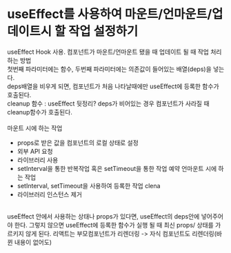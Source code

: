# useEffect를 사용하여 마운트/언마운트/업데이트시 할 작업 설정하기
useEffect Hook 사용. 컴포넌트가 마운트/언마운트 됐을 때 업데이트 될 때 작업 처리하는 방법  
첫번째 파라미터에는 함수, 두번째 파라미터에는 의존값이 들어있는 배열(deps)을 넣는다.  
deps배열을 비우게 되면, 컴포넌트가 처음 나타날때에만 useEffect에 등록한 함수가 호출된다.  
cleanup 함수 : useEffect 뒷정리? deps가 비어있는 경우 컴포넌트가 사라질 때 cleanup함수가 호출된다.  
<br/>
마운트 시에 하는 작업
- props로 받은 값을 컴포넌트의 로컬 상태로 설정
- 외부 API 요청
- 라이브러리 사용
- setInterval을 통한 반복작업 혹은 setTimeout을 통한 작업 예약
언마운트 시에 하는 작업
- setInterval, setTimeout을 사용하여 등록한 작업 clena
- 라이브러리 인스턴스 제거
<br/>
useEffect 안에서 사용하는 상태나 props가 있다면, useEffect의 deps안에 넣어주어야 한다.  
그렇지 않으면 useEffect에 등록한 함수가 실행 될 때 최신 props/ 상태를 가르키지 않게 된다.  
리액트는 부모컴포넌트가 리렌더링 -> 자식 컴포넌트도 리렌더링(바뀐 내용이 없어도)
